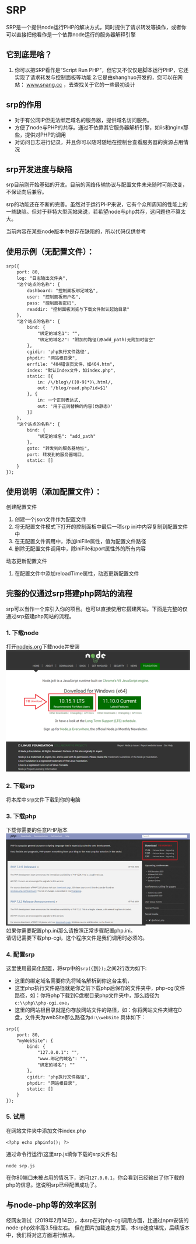 # SRP
SRP是一个提供node运行PHP的解决方式，同时提供了请求转发等操作，或者你可以直接把他看作是一个依靠node运行的服务器解释引擎

## 它到底是啥？
1. 你可以把SRP看作是“Script Run PHP”，但它又不仅仅是脚本运行PHP，它还实现了请求转发与控制面板等功能
2.它是由shanghuo开发的，您可以在网站： www.snang.cc ，去查找关于它的一些最初设计

## srp的作用
- 对于有公网IP但无法绑定域名的服务器，提供域名访问服务。
- 方便了node与PHP的共存。通过不依靠其它服务器解析引擎，如iis和nginx那些，提供对PHP的调用
- 对访问日志进行记录，并且你可以随时随地在控制台查看服务器的资源占用情况

## srp开发进度与缺陷
srp目前刚开始基础的开发。目前的网络传输协议与配置文件未来随时可能改变，不保证向后兼容。

srp的功能还在不断的完善。虽然对于运行PHP来说，它有个众所周知的性能上的一些缺陷。但对于非特大型网站来说，若希望node与php共存，这问题也不算太大。

当前内容在某些node版本中是存在缺陷的，所以代码仅供参考

## 使用示例（无配置文件）：
```
srp({
    port: 80,
    log: "日志输出文件夹",
    "这个站点的名称": {
        dashboard: "控制面板绑定域名",
        user: "控制面板用户名",
        pass: "控制面板密码",
        readdir: "控制面板浏览与下载文件默认起始目录"
    },
    "这个站点的名称": {
        bind: {
            "绑定的域名1": "",
            "绑定的域名2": "附加的路径(原add_path)无附加时留空"
        },
        cgidir: 'php执行文件路径',
        phpdir: "网站根目录",
        errfile: "404错误页文件，如404.htm",
        index: "默认Index文件，如index.php",
        static: [{
            in: /\/blog\/([0-9]*)\.html/,
            out: '/blog/read.php?id=$1'
        }, {
            in: 一个正则表达式,
            out: '用于正则替换的内容(伪静态)'
        }]
    },
    "这个站点的名称": {
        bind: {
            "绑定的域名": "add_path"
        },
        goto: "转发到的服务器地址",
        port: 转发到的服务器端口,
        static: []
    }
});
```

## 使用说明（添加配置文件）：
创建配置文件
1. 创建一个json文件作为配置文件
2. 将无配置文件模式下打开的控制面板中最后一项srp ini中内容复制到配置文件中
3. 在无配置文件调用中，添加iniFile属性，值为配置文件路径
4. 删除无配置文件调用中，除iniFile和port属性外的所有内容

动态更新配置文件
1. 在配置文件中添加reloadTime属性，动态更新配置文件

## 完整的仅通过srp搭建php网站的流程
srp可以当作一个库引入你的项目。也可以直接使用它搭建网站。下面是完整的仅通过srp搭建php网站的流程。

### 1. 下载node
打开[nodejs.org](nodejs.org)下载node并安装  
![docs/img/dlNode.png](docs/img/dlNode.png)

### 2. 下载srp
将本库中srp文件下载到你的电脑

### 3. 下载php
下载你需要的任意PHP版本  
![docs/img/dlPHP.png](docs/img/dlPHP.png)  
如果你需要配置php.ini那么请按照正常步骤配置php.ini。  
请切记需要下载php-cgi，这个程序文件是我们调用时必须的。

### 4. 配置srp
这里使用最简化配置，将srp中的`srp({`到`});`之间2行改为如下:
- 这里的绑定域名需要你先将域名解析到你这台主机，
- 这里php执行文件路径就是你之前下载php后保存的文件夹中，php-cgi文件路径，如：你将php下载到C盘根目录php文件夹中，那么路径为`c:\\php\\php-cgi.exe`，
- 这里的网站根目录就是你存放网站文件的路径，如：你将网站文件夹建在D盘，文件夹为webSite那么路径为`d:\\webSite`
具体如下：
```
srp({
    port: 80,
    "myWebSite": {
        bind: {
            "127.0.0.1": "",
            "www.绑定的域名": "",
            "绑定的域名": ""
        },
        cgidir: 'php执行文件路径',
        phpdir: "网站根目录",
        static: []
    }
});
```

### 5. 试用
在网站文件夹中添加文件index.php
```
<?php echo phpinfo(); ?>
```
  
通过命令行运行(这里srp.js填你下载的srp文件名)
```
node srp.js
```
  
在你80端口未被占用的情况下，访问`127.0.0.1`，你会看到已经输出了你下载的php的信息。这说明srp已经配置成功了。

## 与node-php等的效率区别
经网友测试（2019年2月14日），本srp在对php-cgi调用方面，比通过npm安装的node-php效率高3.5倍左右。
但在图片加载速度方面，本srp速度堪忧，后续版本中，我们将对这方面进行解决。
